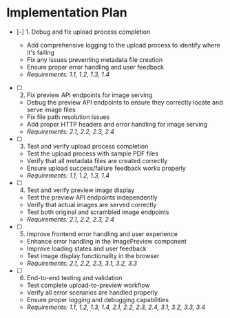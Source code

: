 # Implementation Plan

- [-] 1. Debug and fix upload process completion

  - Add comprehensive logging to the upload process to identify where it's failing
  - Fix any issues preventing metadata file creation
  - Ensure proper error handling and user feedback
  - _Requirements: 1.1, 1.2, 1.3, 1.4_

- [ ] 2. Fix preview API endpoints for image serving
  - Debug the preview API endpoints to ensure they correctly locate and serve image files
  - Fix file path resolution issues
  - Add proper HTTP headers and error handling for image serving
  - _Requirements: 2.1, 2.2, 2.3, 2.4_

- [ ] 3. Test and verify upload process completion
  - Test the upload process with sample PDF files
  - Verify that all metadata files are created correctly
  - Ensure upload success/failure feedback works properly
  - _Requirements: 1.1, 1.2, 1.3, 1.4_

- [ ] 4. Test and verify preview image display
  - Test the preview API endpoints independently
  - Verify that actual images are served correctly
  - Test both original and scrambled image endpoints
  - _Requirements: 2.1, 2.2, 2.3, 2.4_

- [ ] 5. Improve frontend error handling and user experience
  - Enhance error handling in the ImagePreview component
  - Improve loading states and user feedback
  - Test image display functionality in the browser
  - _Requirements: 2.1, 2.2, 2.3, 3.1, 3.2, 3.3_

- [ ] 6. End-to-end testing and validation
  - Test complete upload-to-preview workflow
  - Verify all error scenarios are handled properly
  - Ensure proper logging and debugging capabilities
  - _Requirements: 1.1, 1.2, 1.3, 1.4, 2.1, 2.2, 2.3, 2.4, 3.1, 3.2, 3.3, 3.4_